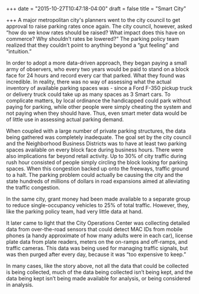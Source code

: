 +++
date = "2015-10-27T10:47:18-04:00"
draft = false
title = "Smart City"

+++
A major metropolitan city's planners went to the city council to get approval to raise parking rates once again. The city council, however, asked “how do we know rates should be raised? What impact does this have on commerce? Why shouldn’t rates be lowered?” The parking policy team realized that they couldn’t point to anything beyond a “gut feeling” and “intuition.”
 
In order to adopt a more data-driven approach, they began paying a small army of observers, who every two years would be paid to stand on a block face for 24 hours and record every car that parked. What they found was incredible. In reality, there was no way of assessing what the actual inventory of available parking spaces was - since a Ford F-350 pickup truck or delivery truck could take up as many spaces as 3 Smart cars. To complicate matters, by local ordinance the handicapped could park without paying for parking, while other people were simply cheating the system and not paying when they should have. Thus, even smart meter data would be of little use in assessing actual parking demand.
 
When coupled with a large number of private parking structures, the data being gathered was completely inadequate. The goal set by the city council and the Neighborhood Business Districts was to have at least two parking spaces available on every block face during business hours. There were also implications far beyond retail activity. Up to 30% of city traffic during rush hour consisted of people simply circling the block looking for parking spaces. When this congestion backed up onto the freeways, traffic ground to a halt. The parking problem could actually be causing the city and the state hundreds of millions of dollars in road expansions aimed at alleviating the traffic congestion.
 
In the same city, grant money had been made available to a separate group to reduce single-occupancy vehicles to 25% of total traffic. However, they, like the parking policy team, had very little data at hand.
 
It later came to light that the City Operations Center was collecting detailed data from over-the-road sensors that could detect MAC IDs from mobile phones (a handy approximate of how many adults were in each car), license plate data from plate readers, meters on the on-ramps and off-ramps, and traffic cameras. This data was being used for managing traffic signals, but was then purged after every day, because it was “too expensive to keep.” 
 
In many cases, like the story above, not all the data that could be collected is being collected, much of the data being collected isn’t being kept, and the data being kept isn’t being made available for analysis, or being considered in analysis. 
